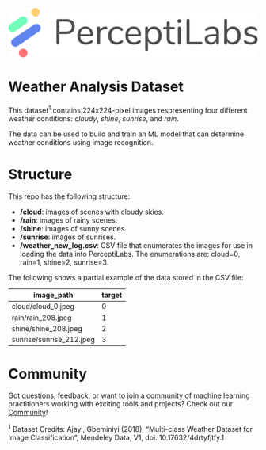 <p align="center">
  <a href="https://www.perceptilabs.com">
  <img src="./pl_logo.png">
  </a>
</p>

# Weather Analysis Dataset
This dataset<sup>1</sup> contains 224x224-pixel images respresenting four different weather conditions: *cloudy*, *shine*, *sunrise*, and *rain*.

The data can be used to build and train an ML model that can determine weather conditions using image recognition. 

# Structure
This repo has the following structure:
* **/cloud**: images of scenes with cloudy skies.
* **/rain**: images of rainy scenes.
* **/shine**: images of sunny scenes.
* **/sunrise**: images of sunrises.
* **/weather_new_log.csv**: CSV file that enumerates the images for use in loading the data into PerceptiLabs. The enumerations are: cloud=0, rain=1, shine=2, sunrise=3.

The following shows a partial example of the data stored in the CSV file:

| image_path | target |
| ---------- | ------ |
| cloud/cloud_0.jpeg | 0 |
| rain/rain_208.jpeg | 1 |
| shine/shine_208.jpeg | 2 |
| sunrise/sunrise_212.jpeg | 3 |

# Community

Got questions, feedback, or want to join a community of machine learning practitioners working with exciting tools and projects? Check out our [Community](https://forum.perceptilabs.com/)!

<sup>1</sup> Dataset Credits: Ajayi, Gbeminiyi (2018), “Multi-class Weather Dataset for Image Classification”, Mendeley Data, V1, doi: 10.17632/4drtyfjtfy.1

